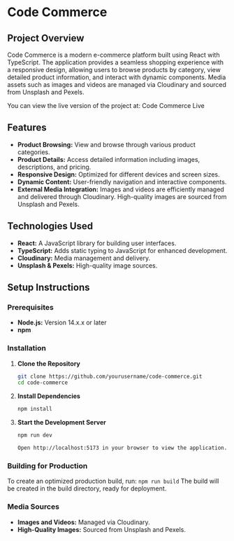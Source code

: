 # Code Commerce

## Project Overview

Code Commerce is a modern e-commerce platform built using React with TypeScript. The application provides a seamless shopping experience with a responsive design, allowing users to browse products by category, view detailed product information, and interact with dynamic components. Media assets such as images and videos are managed via Cloudinary and sourced from Unsplash and Pexels.

You can view the live version of the project at: Code Commerce Live

## Features

- **Product Browsing:** View and browse through various product categories.
- **Product Details:** Access detailed information including images, descriptions, and pricing.
- **Responsive Design:** Optimized for different devices and screen sizes.
- **Dynamic Content:** User-friendly navigation and interactive components.
- **External Media Integration:** Images and videos are efficiently managed and delivered through Cloudinary. High-quality images are sourced from Unsplash and Pexels.

## Technologies Used

- **React:** A JavaScript library for building user interfaces.
- **TypeScript:** Adds static typing to JavaScript for enhanced development.
- **Cloudinary:** Media management and delivery.
- **Unsplash & Pexels:** High-quality image sources.

## Setup Instructions

### Prerequisites

- **Node.js:** Version 14.x.x or later
- **npm**

### Installation

1. **Clone the Repository**

   ```bash
   git clone https://github.com/yourusername/code-commerce.git
   cd code-commerce

2. **Install Dependencies**

   ```bash
   npm install


3. **Start the Development Server**
   ```bash
   npm run dev

   Open http://localhost:5173 in your browser to view the application.

### Building for Production

To create an optimized production build, run: `npm run build`
The build will be created in the build directory, ready for deployment.

### Media Sources

- **Images and Videos:** Managed via Cloudinary.
- **High-Quality Images:** Sourced from Unsplash and Pexels.
  
